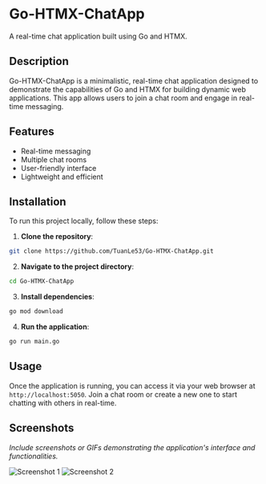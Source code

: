 # Go-HTMX-ChatApp

A real-time chat application built using Go and HTMX.

## Description

Go-HTMX-ChatApp is a minimalistic, real-time chat application designed to demonstrate the capabilities of Go and HTMX for building dynamic web applications. This app allows users to join a chat room and engage in real-time messaging.

## Features

- Real-time messaging
- Multiple chat rooms
- User-friendly interface
- Lightweight and efficient

## Installation

To run this project locally, follow these steps:

1. **Clone the repository**:
```sh
git clone https://github.com/TuanLe53/Go-HTMX-ChatApp.git
```

2. **Navigate to the project directory**:
```sh
cd Go-HTMX-ChatApp
```

3. **Install dependencies**:
```sh
go mod download
```

4. **Run the application**:
```sh
go run main.go
```


## Usage

Once the application is running, you can access it via your web browser at `http://localhost:5050`. Join a chat room or create a new one to start chatting with others in real-time.

## Screenshots

*Include screenshots or GIFs demonstrating the application's interface and functionalities.*

![Screenshot 1](path_to_screenshot_1)
![Screenshot 2](path_to_screenshot_2)

